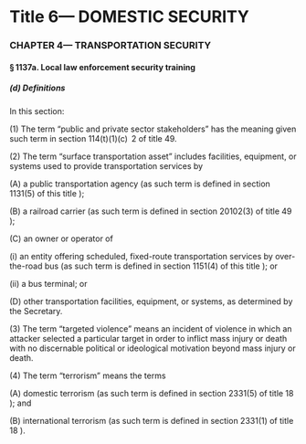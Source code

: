 
# Title 6— DOMESTIC SECURITY
### CHAPTER 4— TRANSPORTATION SECURITY
#### § 1137a. Local law enforcement security training
##### (d) Definitions

In this section:

(1) The term “public and private sector stakeholders” has the meaning given such term in section 114(t)(1)(c)  2 of title 49.

(2) The term “surface transportation asset” includes facilities, equipment, or systems used to provide transportation services by

(A) a public transportation agency (as such term is defined in section 1131(5) of this title );

(B) a railroad carrier (as such term is defined in section 20102(3) of title 49 );

(C) an owner or operator of

(i) an entity offering scheduled, fixed-route transportation services by over-the-road bus (as such term is defined in section 1151(4) of this title ); or

(ii) a bus terminal; or

(D) other transportation facilities, equipment, or systems, as determined by the Secretary.

(3) The term “targeted violence” means an incident of violence in which an attacker selected a particular target in order to inflict mass injury or death with no discernable political or ideological motivation beyond mass injury or death.

(4) The term “terrorism” means the terms

(A) domestic terrorism (as such term is defined in section 2331(5) of title 18 ); and

(B) international terrorism (as such term is defined in section 2331(1) of title 18 ).
